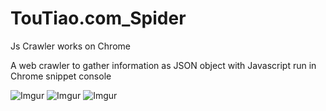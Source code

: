 # TouTiao.com_Spider
Js Crawler works on Chrome

A web crawler to gather information as JSON object with Javascript run in Chrome snippet console 



![Imgur](https://i.imgur.com/pf4e9hq.jpg)
![Imgur](https://i.imgur.com/O0C3csH.jpg)
![Imgur](https://i.imgur.com/GMHaRf4.jpg)
